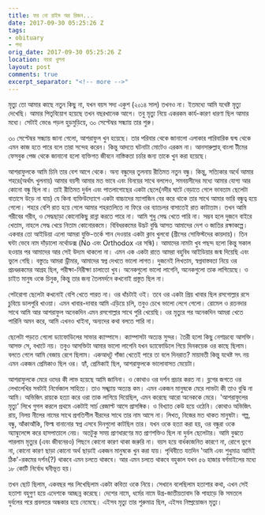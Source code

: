 ```yaml
---
title: ফর নো রাইম অর রিজন...
date: 2017-09-30 05:25:26 Z
tags:
- obituary
- গদ্য
orig_date: 2017-09-30 05:25:26 Z
location: বয়রা খুলনা
layout: post
comments: true
excerpt_separator: "<!-- more -->"
---
```


মৃত্যু তো আমার কাছে নতুন কিছু না, যখন বয়স সদ্য একুশ (২০১৪ সাল) তখনও না। ইতমধ্যে আমি যথেষ্ট মৃত্যু দেখেছি। আমার পিতৃবিয়োগ হয়েছে তখন বছরখানেক আগে। তবু মৃত্যু নিয়ে একরকম কার্য-কারণ ধারণা ছিল আমার মধ্যে। সেটাই ভেঙে পড়ল হুড়মুড়িয়ে, ৩০ সেপ্টেম্বর সন্ধ্যায় তার শুরু।

৩০ সেপ্টেম্বর সন্ধ্যায় জানা গেলো, আশরাফুল খুন হয়েছে। তার পরিবার থেকে জানালো এলাকার পারিবারিক দ্বন্দ্ব থেকে এমন কাজ হতে পারে বলে তারা সন্দেহ করেন। কিন্তু আদতে ঘটনাটা মোটেও এরকম না। আনসারুল্লাহ্ বাংলা টীমের ফেসবুক পেজ থেকে জানানো হলো ব্যক্তিগত জীবনে নাস্তিকতা চর্চার জন্য তাকে খুন করা হয়েছে।
<!-- more -->
আশরাফুলকে আমি চিনি তার বেশ আগে থেকে। অন্য বন্ধুদের তুলনায় রীতিমত নতুন বন্ধু। কিন্তু, সত্যিকার অর্থে আমার শহরে(অর্থাৎ খুলনায়) আমার বয়সী আমার মত ভাবে এবং বিনয়ের সাথে বললেও, সমবয়সীদের মধ্যে আমার যোগ্য আর কোনো বন্ধু ছিল না। তাই রীতিমত দুর্বল এবং পাতলাগোছের একটা ছেলে(নদীর ঘাটে বেড়াতে গেলে ভাবতাম ছেলেটা বাতাসে উড়ে না যায়) যে কিনা ব্যক্তিউদ্যোগে একটা বাচ্চাদের ম্যাগাজিন বের করে থাকে তার সাথে আমার ভারি বন্ধুত্ব হয়ে গেলো। শহরে বেশি রাত হয়ে গেলে আমার শহরতলিতে না ফিরে ওর ব্যাচেলর বাসাতেই রাত কাটাতাম। তখন আমি গরীবের গরীব, ও সেদ্ধছাড়া কোনোকিছু রান্না করতে পারে না। আমি শুধু সেদ্ধ খেতে পারি না। সম্ভব হলে দুজনে বাইরে খেতাম, নাহলে সেদ্ধ খেয়ে নিতাম কোনোরকমে। বিবিধরকমের উদ্ভট বুদ্ধি আসত আমাদের দেশ ও জাতির রক্ষাকল্পে। একবার তো আইডিয়া এলো আমরা যুক্তি-তর্কে শান দেওয়ার একটা ক্লাব খুলবো (গ্রীসের সোফিস্টদের কায়দায়)। তিন ঘন্টা ভেবে নাম দাঁড়ালো নর্থোডক্স (No এবং Orthodox এর সন্ধি)। আমাদের নামটা খুব পছন্দ হলো কিন্তু সকাল হওয়ার পর আমাদের আর সেই উদ্যম থাকলো না। এমন এক একটা রাতে আমরা বহুবিধ আইডিয়ার জন্ম দিয়েছি এবং ভুলে গেছি। বস্তুতঃ আমরা ড্রীমার, আমাদের স্বপ্ন দেখতে ভালো লাগত। দুজনেই লিখতাম, স্বপ্নবাস্তবতা নিয়ে ওর প্রচণ্ডরকমের আগ্রহ ছিল, পরীক্ষা-নিরীক্ষা চালাতো খুব। অনেকগুলো ভালো লাগেনি, অনেকগুলো তাক লাগিয়েছে। ও চাইত মানুষ ওকে চিনুক, কিন্তু তার জন্য তৈলমর্দনে কখনোই প্রস্তুত ছিল না।

পেটরোগা ছেলেটা কখনোই বেশি খেতে পারত না। ওর ধাঁচটাই ওই। তবে ওর একটা প্রিয় খাবার ছিল রসগোল্লার রসে চুবিয়ে ডালপুরি খাওয়া। এমন খাবার-দাবার আমি এড়িয়ে চলি, তবুও চেখে ভালো লেগে গেলো। রোমেল ও রতনদার সাথে আমি আর আশরাফুল অনেকদিন এমন রসগোল্লার সাথে পুরি খেয়েছি। ওর মৃত্যুর পর অনেকদিন আমরা খেতে পারিনি অমন করে, আমি এখনও খাইনা, অন্যদের কথা বলতে পারি না।

ছেলেটা পড়তে গেলো ড্যাফোডিলের সাভার ক্যাম্পাসে। ক্যাম্পাসটা অত্যন্ত সুন্দর। তৈরী হলো কিছু নেশাদ্রব্যে আসক্তি। আসক্ত সে, বখাটে নয়। তবুও আসক্তিটা আমার ভালো লাগেনি যখন ড্যাফোডিলে গিয়ে দিনকয়েক ওর কাছে ছিলাম। বলতে গেলে আমি বেজায় রেগে ছিলাম। একআধটু গাঁজা খেতেই পারে তা বলে দিনরাত? মায়াবতী কিন্তু যথেষ্ট সৎ নয় এমন একজন প্রেমিকাও ছিল ওর। হ্যাঁ, প্রেমিকাই ছিল, আশরাফুলকে ভালোবাসত মেয়েটা।

আশরাফুলকে মেরে ওদের কী লাভ হয়েছে আমি জানিনা। ও কোথাও ওর দর্শন প্রচার করত না। ব্লগের জগতে ওর লেখালেখির সবটাই নির্ভেজাল সাহিত্য। তাও সঙ্খ্যায় অত্যন্ত কম। এমন একজন মানুষকে মেরে লাভটা কী তাও বুঝি না আমি। অভিজিৎ রায়কে হত্যা করে ওরা তাক লাগিয়ে দিয়েছিল, এমন করেছে আরো অনেককে মেরে। 'আশরাফুলের মৃত্যু' লিখে গুগল করলে প্রথমে একটাই সার্চ রেজাল্ট আসে প্রাসঙ্গিক। ও বিখ্যাত কেউ হয়ে ওঠেনি। কোথাও অভিজিৎ রায়, নিলয় নীলের নামের সাথে প্রগতিশীল বীরদের সাথে তার নাম আসে না। লিখত, নিজের মত থাকত মানুষটা। গল্প, বন্ধু, আঁকাআঁকি, ফিল্ম বানানোর স্বপ্ন এসবে দিনগুলো কাটছিল তার। যখন ওকে হত্যা করা হয়, ওর বন্ধুরা ওকে অ্যাম্বুলেন্সে করে হাসপাতালে নেয়। অতটুকু সময় প্রাণধারণের মত প্রাণশক্তিও ছিল না দুর্বল ছেলেটার। আমি বুঝতে পারলাম মৃত্যুর (এবং জীবনেরও) পিছনে কোনো কারণ থাকা জরুরি না। বয়স হয়ে বার্ধক্যজনিত কারণে না, রোগে ভুগে না, কোনো কারণ ছাড়া কোনো অর্থ ছাড়াই একজন মানুষকে খুন করা যায়। পৃথিবীতে যতদিন 'আমি এবং শুধুমাত্র আমিই ঠিক'-রকমের দর্শন(?) থাকবে এমন চলতে থাকবে। আর এমন চলতে থাকবে বহুকাল যখন ৫৬ হাজার বর্গমাইলের মধ্যে ১৮ কোটি নির্বোধ ঘনীভূত হয়।

তখন ছোট ছিলাম, একবছর পর লিখেছিলাম একটা কবিতা ওকে নিয়ে। সেখানে বলেছিলাম হতাশার কথা, এখন সেই হতাশা বহুগুণ হয়ে এদেশকে আচ্ছন্ন করেছে। দেশের নামে, ধর্মের নামে উগ্র-জাতীয়তাবাদ কি পাহাড়ে কি সমতলে দুর্বলের পরে প্রবলতর অন্ধকার হয়ে নেমেছে। এইসব মৃত্যু তার শুরুমাত্র ছিল, এইসব নিষ্প্রয়োজন মৃত্যু।